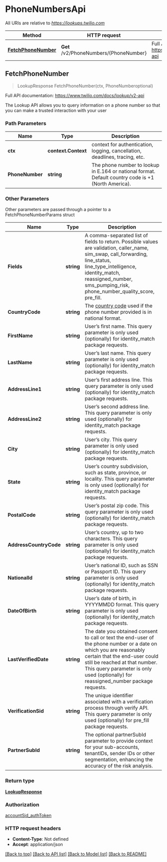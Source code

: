# PhoneNumbersApi

All URIs are relative to *https://lookups.twilio.com*

Method | HTTP request | Description
------------- | ------------- | -------------
[**FetchPhoneNumber**](PhoneNumbersApi.md#FetchPhoneNumber) | **Get** /v2/PhoneNumbers/{PhoneNumber} | Full API documentation: https://www.twilio.com/docs/lookup/v2-api



## FetchPhoneNumber

> LookupResponse FetchPhoneNumber(ctx, PhoneNumberoptional)

Full API documentation: https://www.twilio.com/docs/lookup/v2-api

The Lookup API allows you to query information on a phone number so that you can make a trusted interaction with your user

### Path Parameters


Name | Type | Description
------------- | ------------- | -------------
**ctx** | **context.Context** | context for authentication, logging, cancellation, deadlines, tracing, etc.
**PhoneNumber** | **string** | The phone number to lookup in E.164 or national format. Default country code is +1 (North America).

### Other Parameters

Other parameters are passed through a pointer to a FetchPhoneNumberParams struct


Name | Type | Description
------------- | ------------- | -------------
**Fields** | **string** | A comma-separated list of fields to return. Possible values are validation, caller_name, sim_swap, call_forwarding, line_status, line_type_intelligence, identity_match, reassigned_number, sms_pumping_risk, phone_number_quality_score, pre_fill.
**CountryCode** | **string** | The [country code](https://en.wikipedia.org/wiki/ISO_3166-1_alpha-2) used if the phone number provided is in national format.
**FirstName** | **string** | User’s first name. This query parameter is only used (optionally) for identity_match package requests.
**LastName** | **string** | User’s last name. This query parameter is only used (optionally) for identity_match package requests.
**AddressLine1** | **string** | User’s first address line. This query parameter is only used (optionally) for identity_match package requests.
**AddressLine2** | **string** | User’s second address line. This query parameter is only used (optionally) for identity_match package requests.
**City** | **string** | User’s city. This query parameter is only used (optionally) for identity_match package requests.
**State** | **string** | User’s country subdivision, such as state, province, or locality. This query parameter is only used (optionally) for identity_match package requests.
**PostalCode** | **string** | User’s postal zip code. This query parameter is only used (optionally) for identity_match package requests.
**AddressCountryCode** | **string** | User’s country, up to two characters. This query parameter is only used (optionally) for identity_match package requests.
**NationalId** | **string** | User’s national ID, such as SSN or Passport ID. This query parameter is only used (optionally) for identity_match package requests.
**DateOfBirth** | **string** | User’s date of birth, in YYYYMMDD format. This query parameter is only used (optionally) for identity_match package requests.
**LastVerifiedDate** | **string** | The date you obtained consent to call or text the end-user of the phone number or a date on which you are reasonably certain that the end-user could still be reached at that number. This query parameter is only used (optionally) for reassigned_number package requests.
**VerificationSid** | **string** | The unique identifier associated with a verification process through verify API. This query parameter is only used (optionally) for pre_fill package requests.
**PartnerSubId** | **string** | The optional partnerSubId parameter to provide context for your sub-accounts, tenantIDs, sender IDs or other segmentation, enhancing the accuracy of the risk analysis.

### Return type

[**LookupResponse**](LookupResponse.md)

### Authorization

[accountSid_authToken](../README.md#accountSid_authToken)

### HTTP request headers

- **Content-Type**: Not defined
- **Accept**: application/json

[[Back to top]](#) [[Back to API list]](../README.md#documentation-for-api-endpoints)
[[Back to Model list]](../README.md#documentation-for-models)
[[Back to README]](../README.md)

